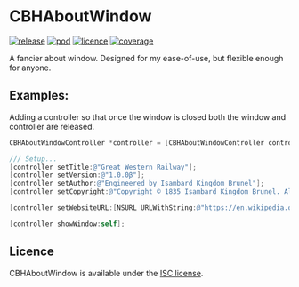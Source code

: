 # CBHAboutWindow

[![release](https://img.shields.io/github/release/chris-huxtable/CBHAboutWindow.svg)](https://github.com/chris-huxtable/CBHAboutWindow/releases)
[![pod](https://img.shields.io/cocoapods/v/CBHAboutWindow.svg)](https://cocoapods.org/pods/CBHAboutWindow)
[![licence](https://img.shields.io/badge/licence-ISC-lightgrey.svg?cacheSeconds=2592000)](https://github.com/chris-huxtable/CBHAboutWindow/blob/master/LICENSE)
[![coverage](https://img.shields.io/badge/coverage-95%25-brightgreen.svg?cacheSeconds=2592000)](https://github.com/chris-huxtable/CBHAboutWindow)

A fancier about window. Designed for my ease-of-use, but flexible enough for anyone.


## Examples:

Adding a controller so that once the window is closed both the window and controller are released.
```objective-c
CBHAboutWindowController *controller = [CBHAboutWindowController controller];

/// Setup...
[controller setTitle:@"Great Western Railway"];
[controller setVersion:@"1.0.0β"];
[controller setAuthor:@"Engineered by Isambard Kingdom Brunel"];
[controller setCopyright:@"Copyright © 1835 Isambard Kingdom Brunel. All rights reserved."];

[controller setWebsiteURL:[NSURL URLWithString:@"https://en.wikipedia.org/wiki/Great_Western_Railway"]];

[controller showWindow:self];
```


## Licence
CBHAboutWindow is available under the [ISC license](https://github.com/chris-huxtable/CBHAboutWindow/blob/master/LICENSE).
